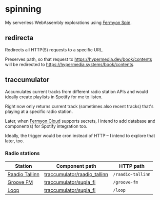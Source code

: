 # spinning

My serverless WebAssembly explorations using [Fermyon Spin](https://www.fermyon.com/spin).

## redirecta

Redirects all HTTP(S) requests to a specific URL.

Preserves path, so that request to https://hypermedia.dev/book/contents will be redirected
to https://hypermedia.systems/book/contents.

## traccumulator

Accumulates current tracks from different radio station APIs and would ideally create playlists in Spotify for me to
listen.

Right now only returns current track (sometimes also recent tracks) that's playing at a specific radio station.

Later, when [Fermyon Cloud](https://www.fermyon.com/cloud) supports secrets, I intend to add database and component(s)
for Spotify integration too.

Ideally, the trigger would be cron instead of HTTP – I intend to explore that later, too.

### Radio stations

| Station                                         | Component path                                               | HTTP path         |
|-------------------------------------------------|--------------------------------------------------------------|-------------------|
| [Raadio Tallinn](https://raadiotallinn.err.ee/) | [traccumulator/raadio_tallinn](traccumulator/raadio_tallinn) | `/raadio-tallinn` |
| [Groove FM](https://www.supla.fi/groovefm)      | [traccumulator/supla_fi](traccumulator/supla_fi)             | `/groove-fm`      |
| [Loop](https://www.supla.fi/loop)               | [traccumulator/supla_fi](traccumulator/supla_fi)             | `/loop`           |
